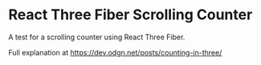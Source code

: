 # React Three Fiber Scrolling Counter

A test for a scrolling counter using React Three Fiber.

Full explanation at https://dev.odgn.net/posts/counting-in-three/